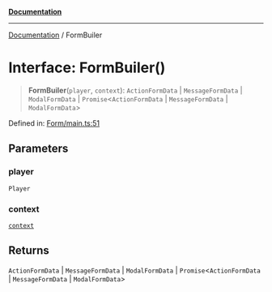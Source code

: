 [**Documentation**](../README.md)

---

[Documentation](../globals.md) / FormBuiler

# Interface: FormBuiler()

> **FormBuiler**(`player`, `context`): `ActionFormData` \| `MessageFormData` \| `ModalFormData` \| `Promise`\<`ActionFormData` \| `MessageFormData` \| `ModalFormData`\>

Defined in: [Form/main.ts:51](https://github.com/XiaoYangx666/SAPI-Pro/blob/f4b3a55bd14c42fce5d687eca57d1987c433a912/src/SAPI-Pro/Form/main.ts#L51)

## Parameters

### player

`Player`

### context

[`context`](context.md)

## Returns

`ActionFormData` \| `MessageFormData` \| `ModalFormData` \| `Promise`\<`ActionFormData` \| `MessageFormData` \| `ModalFormData`\>
